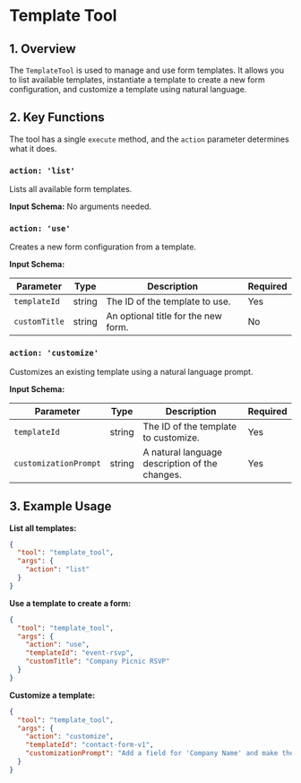 # Template Tool

## 1. Overview

The `TemplateTool` is used to manage and use form templates. It allows you to list available templates, instantiate a template to create a new form configuration, and customize a template using natural language.

## 2. Key Functions

The tool has a single `execute` method, and the `action` parameter determines what it does.

### `action: 'list'`

Lists all available form templates.

**Input Schema:** No arguments needed.

### `action: 'use'`

Creates a new form configuration from a template.

**Input Schema:**

| Parameter   | Type   | Description                                | Required |
| ----------- | ------ | ------------------------------------------ | -------- |
| `templateId`| string | The ID of the template to use.             | Yes      |
| `customTitle`| string | An optional title for the new form.        | No       |

### `action: 'customize'`

Customizes an existing template using a natural language prompt.

**Input Schema:**

| Parameter           | Type   | Description                                      | Required |
| ------------------- | ------ | ------------------------------------------------ | -------- |
| `templateId`        | string | The ID of the template to customize.             | Yes      |
| `customizationPrompt`| string | A natural language description of the changes.   | Yes      |

## 3. Example Usage

**List all templates:**
```json
{
  "tool": "template_tool",
  "args": {
    "action": "list"
  }
}
```

**Use a template to create a form:**
```json
{
  "tool": "template_tool",
  "args": {
    "action": "use",
    "templateId": "event-rsvp",
    "customTitle": "Company Picnic RSVP"
  }
}
```

**Customize a template:**
```json
{
  "tool": "template_tool",
  "args": {
    "action": "customize",
    "templateId": "contact-form-v1",
    "customizationPrompt": "Add a field for 'Company Name' and make the 'Phone Number' field optional."
  }
}
``` 